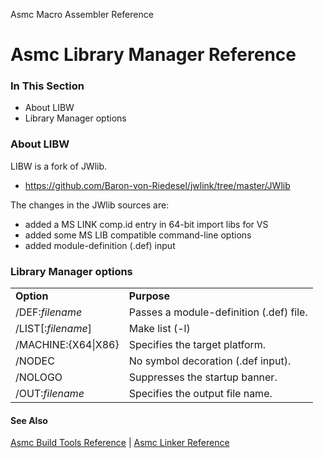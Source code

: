 Asmc Macro Assembler Reference

# Asmc Library Manager Reference

### In This Section

- About LIBW
- Library Manager options

### About LIBW

LIBW is a fork of JWlib.
- https://github.com/Baron-von-Riedesel/jwlink/tree/master/JWlib

The changes in the JWlib sources are:
- added a MS LINK comp.id entry in 64-bit import libs for VS
- added some MS LIB compatible command-line options
- added module-definition (.def) input

### Library Manager options

<table>
<tr><td><b>Option</b></td><td><b>Purpose</b></td></tr>
<tr><td>/DEF:<i>filename</i></td><td>Passes a module-definition (.def) file.</td></tr>
<tr><td>/LIST[:<i>filename</i>]</td><td>Make list (-l)</td></tr>
<tr><td>/MACHINE:{X64|X86}</td><td>Specifies the target platform.</td></tr>
<tr><td>/NODEC</td><td>No symbol decoration (.def input).</td></tr>
<tr><td>/NOLOGO</td><td>Suppresses the startup banner.</td></tr>
<tr><td>/OUT:<i>filename</i></td><td>Specifies the output file name.</td></tr>
</table>

#### See Also

[Asmc Build Tools Reference](../readme.md) | [Asmc Linker Reference](../linkw/readme.md)
